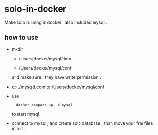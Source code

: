 # solo-in-docker
Make solo running in docker , also included mysql .

## how to use

* mkdir 

    * /Users/docker/mysql/data
    
    * /Users/docker/mysql/conf
    
    and make sure , they have write permission .     
    
* cp ./mysqld.conf to /Users/docker/mysql/conf

* use 

        docker-compose up -d mysql
        
    to start mysql 
    
* connect to mysql , and create solo database  , than move your frm files into it . 

    
                 
